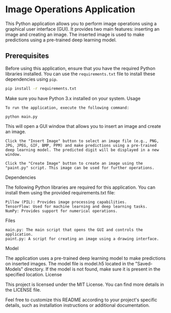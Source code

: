# Image Operations Application

This Python application allows you to perform image operations using a graphical user interface (GUI). It provides two main features: inserting an image and creating an image. The inserted image is used to make predictions using a pre-trained deep learning model.

## Prerequisites

Before using this application, ensure that you have the required Python libraries installed. You can use the `requirements.txt` file to install these dependencies using `pip`.

```bash
pip install -r requirements.txt
```

Make sure you have Python 3.x installed on your system.
Usage

    To run the application, execute the following command:

```python main.py```

This will open a GUI window that allows you to insert an image and create an image.

    Click the "Insert Image" button to select an image file (e.g., PNG, JPG, JPEG, GIF, BMP, PPM) and make predictions using a pre-trained deep learning model. The predicted digit will be displayed in a new window.

    Click the "Create Image" button to create an image using the "paint.py" script. This image can be used for further operations.

Dependencies

The following Python libraries are required for this application. You can install them using the provided requirements.txt file:

    Pillow (PIL): Provides image processing capabilities.
    TensorFlow: Used for machine learning and deep learning tasks.
    NumPy: Provides support for numerical operations.

Files

    main.py: The main script that opens the GUI and controls the application.
    paint.py: A script for creating an image using a drawing interface.

Model

The application uses a pre-trained deep learning model to make predictions on inserted images. The model file is model.h5 located in the "Saved-Models" directory. If the model is not found, make sure it is present in the specified location.
License

This project is licensed under the MIT License. You can find more details in the LICENSE file.

Feel free to customize this README according to your project's specific details, such as installation instructions or additional documentation.
